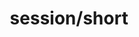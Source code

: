---
title: session/short
layout: genome-project/gene
planted: 2023-11-05 15:47:41
tended: 2023-11-05 15:47:41
---